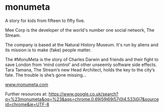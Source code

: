 # monumeta
A story for kids from fifteen to fifty five.

Mee Corp is the developer of the world's number one social network, The Stream.

The company is based at the Natural History Museum. It's run by aliens and its mission is to make (fake) people matter.

The #MonuMeta is the story of Charles Darwin and friends and their fight to save London from ‘mind control' and other unseemly software side effects. Tara Tamana, The Stream’s new Head Architect, holds the key to the city’s fate.  The trouble is she’s gone missing…

www.monumeta.com

Further resources at: https://www.google.co.uk/search?q=%23monumeta&oq=%23&aqs=chrome.0.69i59j69i57j0l4.533j0j7&sourceid=chrome&ie=UTF-8
